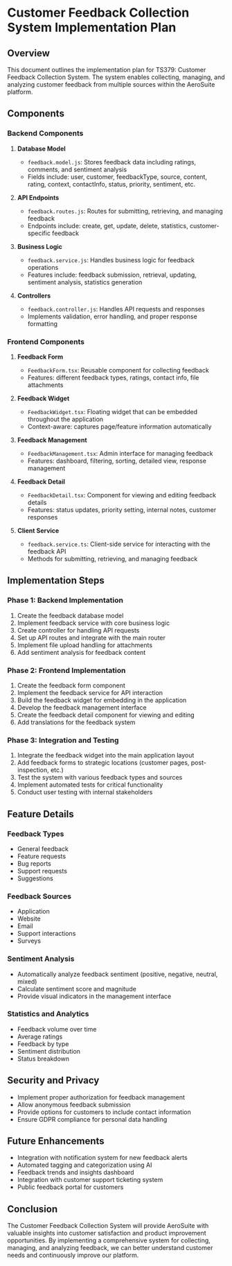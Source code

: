 # Customer Feedback Collection System Implementation Plan

## Overview

This document outlines the implementation plan for TS379: Customer Feedback Collection System. The system enables collecting, managing, and analyzing customer feedback from multiple sources within the AeroSuite platform.

## Components

### Backend Components

1. **Database Model**
   - `feedback.model.js`: Stores feedback data including ratings, comments, and sentiment analysis
   - Fields include: user, customer, feedbackType, source, content, rating, context, contactInfo, status, priority, sentiment, etc.

2. **API Endpoints**
   - `feedback.routes.js`: Routes for submitting, retrieving, and managing feedback
   - Endpoints include: create, get, update, delete, statistics, customer-specific feedback

3. **Business Logic**
   - `feedback.service.js`: Handles business logic for feedback operations
   - Features include: feedback submission, retrieval, updating, sentiment analysis, statistics generation

4. **Controllers**
   - `feedback.controller.js`: Handles API requests and responses
   - Implements validation, error handling, and proper response formatting

### Frontend Components

1. **Feedback Form**
   - `FeedbackForm.tsx`: Reusable component for collecting feedback
   - Features: different feedback types, ratings, contact info, file attachments

2. **Feedback Widget**
   - `FeedbackWidget.tsx`: Floating widget that can be embedded throughout the application
   - Context-aware: captures page/feature information automatically

3. **Feedback Management**
   - `FeedbackManagement.tsx`: Admin interface for managing feedback
   - Features: dashboard, filtering, sorting, detailed view, response management

4. **Feedback Detail**
   - `FeedbackDetail.tsx`: Component for viewing and editing feedback details
   - Features: status updates, priority setting, internal notes, customer responses

5. **Client Service**
   - `feedback.service.ts`: Client-side service for interacting with the feedback API
   - Methods for submitting, retrieving, and managing feedback

## Implementation Steps

### Phase 1: Backend Implementation

1. Create the feedback database model
2. Implement feedback service with core business logic
3. Create controller for handling API requests
4. Set up API routes and integrate with the main router
5. Implement file upload handling for attachments
6. Add sentiment analysis for feedback content

### Phase 2: Frontend Implementation

1. Create the feedback form component
2. Implement the feedback service for API interaction
3. Build the feedback widget for embedding in the application
4. Develop the feedback management interface
5. Create the feedback detail component for viewing and editing
6. Add translations for the feedback system

### Phase 3: Integration and Testing

1. Integrate the feedback widget into the main application layout
2. Add feedback forms to strategic locations (customer pages, post-inspection, etc.)
3. Test the system with various feedback types and sources
4. Implement automated tests for critical functionality
5. Conduct user testing with internal stakeholders

## Feature Details

### Feedback Types
- General feedback
- Feature requests
- Bug reports
- Support requests
- Suggestions

### Feedback Sources
- Application
- Website
- Email
- Support interactions
- Surveys

### Sentiment Analysis
- Automatically analyze feedback sentiment (positive, negative, neutral, mixed)
- Calculate sentiment score and magnitude
- Provide visual indicators in the management interface

### Statistics and Analytics
- Feedback volume over time
- Average ratings
- Feedback by type
- Sentiment distribution
- Status breakdown

## Security and Privacy

- Implement proper authorization for feedback management
- Allow anonymous feedback submission
- Provide options for customers to include contact information
- Ensure GDPR compliance for personal data handling

## Future Enhancements

- Integration with notification system for new feedback alerts
- Automated tagging and categorization using AI
- Feedback trends and insights dashboard
- Integration with customer support ticketing system
- Public feedback portal for customers

## Conclusion

The Customer Feedback Collection System will provide AeroSuite with valuable insights into customer satisfaction and product improvement opportunities. By implementing a comprehensive system for collecting, managing, and analyzing feedback, we can better understand customer needs and continuously improve our platform. 